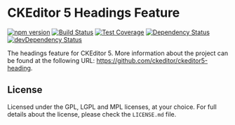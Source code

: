 CKEditor 5 Headings Feature
========================================

[![npm version](https://badge.fury.io/js/%40ckeditor%2Fckeditor5-heading.svg)](https://www.npmjs.com/package/@ckeditor/ckeditor5-heading)
[![Build Status](https://travis-ci.org/ckeditor/ckeditor5-heading.svg?branch=master)](https://travis-ci.org/ckeditor/ckeditor5-heading)
[![Test Coverage](https://codeclimate.com/github/ckeditor/ckeditor5-heading/badges/coverage.svg)](https://codeclimate.com/github/ckeditor/ckeditor5-heading/coverage)
[![Dependency Status](https://david-dm.org/ckeditor/ckeditor5-heading/status.svg)](https://david-dm.org/ckeditor/ckeditor5-heading)
[![devDependency Status](https://david-dm.org/ckeditor/ckeditor5-heading/dev-status.svg)](https://david-dm.org/ckeditor/ckeditor5-heading?type=dev)

The headings feature for CKEditor 5. More information about the project can be found at the following URL: <https://github.com/ckeditor/ckeditor5-heading>.

## License

Licensed under the GPL, LGPL and MPL licenses, at your choice. For full details about the license, please check the `LICENSE.md` file.
